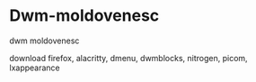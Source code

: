 # Dwm-moldovenesc
dwm moldovenesc

download firefox, alacritty, dmenu, dwmblocks, nitrogen, picom, lxappearance
